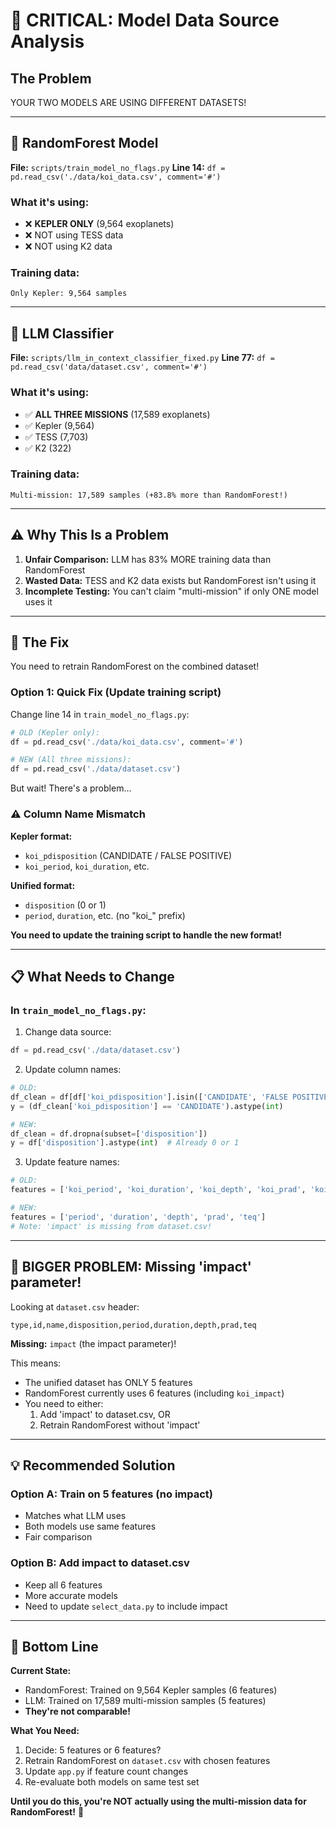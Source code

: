 # 🚨 CRITICAL: Model Data Source Analysis

## The Problem

YOUR TWO MODELS ARE USING DIFFERENT DATASETS!

---

## 🌲 RandomForest Model

**File:** `scripts/train_model_no_flags.py`
**Line 14:** `df = pd.read_csv('./data/koi_data.csv', comment='#')`

### What it's using:
- ❌ **KEPLER ONLY** (9,564 exoplanets)
- ❌ NOT using TESS data
- ❌ NOT using K2 data

### Training data:
```
Only Kepler: 9,564 samples
```

---

## 🧠 LLM Classifier

**File:** `scripts/llm_in_context_classifier_fixed.py`
**Line 77:** `df = pd.read_csv('data/dataset.csv', comment='#')`

### What it's using:
- ✅ **ALL THREE MISSIONS** (17,589 exoplanets)
- ✅ Kepler (9,564)
- ✅ TESS (7,703)
- ✅ K2 (322)

### Training data:
```
Multi-mission: 17,589 samples (+83.8% more than RandomForest!)
```

---

## ⚠️ Why This Is a Problem

1. **Unfair Comparison:** LLM has 83% MORE training data than RandomForest
2. **Wasted Data:** TESS and K2 data exists but RandomForest isn't using it
3. **Incomplete Testing:** You can't claim "multi-mission" if only ONE model uses it

---

## 🔧 The Fix

You need to retrain RandomForest on the combined dataset!

### Option 1: Quick Fix (Update training script)
Change line 14 in `train_model_no_flags.py`:
```python
# OLD (Kepler only):
df = pd.read_csv('./data/koi_data.csv', comment='#')

# NEW (All three missions):
df = pd.read_csv('./data/dataset.csv')
```

But wait! There's a problem...

### ⚠️ Column Name Mismatch

**Kepler format:**
- `koi_pdisposition` (CANDIDATE / FALSE POSITIVE)
- `koi_period`, `koi_duration`, etc.

**Unified format:**
- `disposition` (0 or 1)
- `period`, `duration`, etc. (no "koi_" prefix)

**You need to update the training script to handle the new format!**

---

## 📋 What Needs to Change

### In `train_model_no_flags.py`:

1. Change data source:
```python
df = pd.read_csv('./data/dataset.csv')
```

2. Update column names:
```python
# OLD:
df_clean = df[df['koi_pdisposition'].isin(['CANDIDATE', 'FALSE POSITIVE'])]
y = (df_clean['koi_pdisposition'] == 'CANDIDATE').astype(int)

# NEW:
df_clean = df.dropna(subset=['disposition'])
y = df['disposition'].astype(int)  # Already 0 or 1
```

3. Update feature names:
```python
# OLD:
features = ['koi_period', 'koi_duration', 'koi_depth', 'koi_prad', 'koi_impact', 'koi_teq']

# NEW:
features = ['period', 'duration', 'depth', 'prad', 'teq']
# Note: 'impact' is missing from dataset.csv!
```

---

## 🚨 BIGGER PROBLEM: Missing 'impact' parameter!

Looking at `dataset.csv` header:
```
type,id,name,disposition,period,duration,depth,prad,teq
```

**Missing:** `impact` (the impact parameter)!

This means:
- The unified dataset has ONLY 5 features
- RandomForest currently uses 6 features (including `koi_impact`)
- You need to either:
  1. Add 'impact' to dataset.csv, OR
  2. Retrain RandomForest without 'impact'

---

## 💡 Recommended Solution

### Option A: Train on 5 features (no impact)
- Matches what LLM uses
- Both models use same features
- Fair comparison

### Option B: Add impact to dataset.csv
- Keep all 6 features
- More accurate models
- Need to update `select_data.py` to include impact

---

## 🎯 Bottom Line

**Current State:**
- RandomForest: Trained on 9,564 Kepler samples (6 features)
- LLM: Trained on 17,589 multi-mission samples (5 features)
- **They're not comparable!**

**What You Need:**
1. Decide: 5 features or 6 features?
2. Retrain RandomForest on `dataset.csv` with chosen features
3. Update `app.py` if feature count changes
4. Re-evaluate both models on same test set

**Until you do this, you're NOT actually using the multi-mission data for RandomForest!** 🚨
